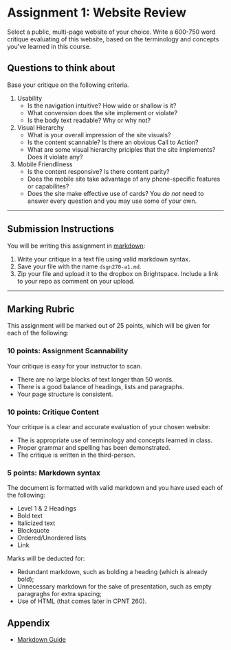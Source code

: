 # Assignment 1: Website Review
Select a public, multi-page website of your choice. Write a 600-750 word critique evaluating of this website, based on the terminology and concepts you've learned in this course.

## Questions to think about
Base your critique on the following criteria.
1. Usability
    - Is the navigation intuitive? How wide or shallow is it?
    - What convension does the site implement or violate?
    - Is the body text readable? Why or why not?
2. Visual Hierarchy
    - What is your overall impression of the site visuals?
    - Is the content scannable? Is there an obvious Call to Action?
    - What are some visual hierarchy priciples that the site implements? Does it violate any?
3. Mobile Friendliness
    - Is the content responsive? Is there content parity?
    - Does the mobile site take advantage of any phone-specific features or capabilites?
    - Does the site make effective use of cards?
You _do not_ need to answer every question and you may use some of your own.

---

## Submission Instructions
You will be writing this assignment in [markdown](https://github.com/adam-p/markdown-here/wiki/Markdown-Cheatsheet):
1. Write your critique in a text file using valid markdown syntax.
2. Save your file with the name `dsgn270-a1.md`.
3. Zip your file and upload it to the dropbox on Brightspace. Include a link to your repo as comment on your upload.

---

## Marking Rubric
This assignment will be marked out of 25 points, which will be given for each of the following:

### 10 points: Assignment Scannability
Your critique is easy for your instructor to scan.
- There are no large blocks of text longer than 50 words.
- There is a good balance of headings, lists and paragraphs.
- Your page structure is consistent. 

### 10 points: Critique Content
Your critique is a clear and accurate evaluation of your chosen website:
- The is appropriate use of terminology and concepts learned in class.
- Proper grammar and spelling has been demonstrated.
- The critique is written in the third-person.

### 5 points: Markdown syntax
The document is formatted with valid markdown and you have used each of the following:
- Level 1 & 2 Headings
- Bold text
- Italicized text
- Blockquote
- Ordered/Unordered lists
- Link

Marks will be deducted for:
- Redundant markdown, such as bolding a heading (which is already bold);
- Unnecessary markdown for the sake of presentation, such as empty paragraghs for extra spacing;
- Use of HTML (that comes later in CPNT 260).

## Appendix
- [Markdown Guide](https://www.markdownguide.org/cheat-sheet/)